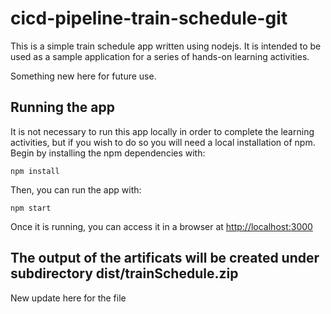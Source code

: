 # cicd-pipeline-train-schedule-git

This is a simple train schedule app written using nodejs. It is intended to be used as a sample application for a series of hands-on learning activities.

Something new here for future use.

## Running the app

It is not necessary to run this app locally in order to complete the learning activities, but if you wish to do so you will need a local installation of npm. Begin by installing the npm dependencies with:

    npm install

Then, you can run the app with:

    npm start

Once it is running, you can access it in a browser at [http://localhost:3000](http://localhost:3000)

## The output of the artificats will be created under subdirectory dist/trainSchedule.zip 

New update here for the file 
